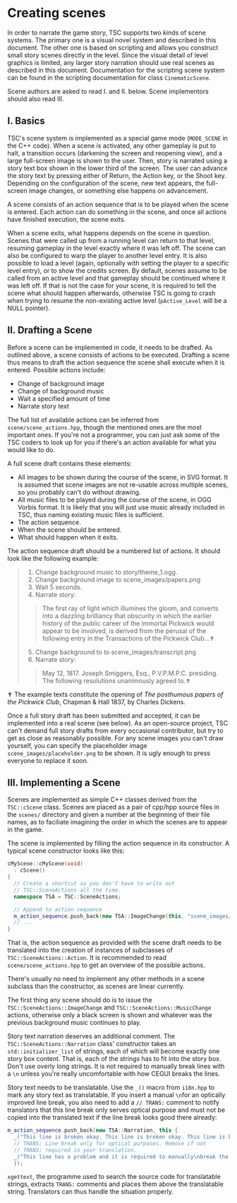 Creating scenes
===============

In order to narrate the game story, TSC supports two kinds of scene
systems. The primary one is a visual novel system and described in
this document. The other one is based on scripting and allows you
construct small story scenes directly in the level. Since the visual
detail of level graphics is limited, any larger story narration should
use real scenes as described in this document. Documentation for the
scripting scene system can be found in the scripting documentation for
class `CinematicScene`.

Scene authors are asked to read I. and II. below. Scene implementors
should also read III.

I. Basics
---------

TSC's scene system is implemented as a special game mode (`MODE_SCENE`
in the C++ code). When a scene is activated, any other gameplay is put
to halt, a transition occurs (darkening the screen and reopening
view), and a large full-screen image is shown to the user. Then, story
is narrated using a story text box shown in the lower third of the
screen. The user can advance the story text by pressing either of
Return, the Action key, or the Shoot key. Depending on the
configuration of the scene, new text appears, the full-screen image
changes, or something else happens on advancement.

A scene consists of an action sequence that is to be played when the
scene is entered. Each action can do something in the scene, and once
all actions have finished execution, the scene exits.

When a scene exits, what happens depends on the scene in
question. Scenes that were called up from a running level can return
to that level, resuming gameplay in the level exactly where it was
left off. The scene can also be configured to warp the player to
another level entry. It is also possible to load a level (again,
optionally with setting the player to a specific level entry), or to
show the credits screen. By default, scenes assume to be called from
an active level and that gameplay should be continued where it was
left off. If that is not the case for your scene, it is required to
tell the scene what should happen afterwards, otherwise TSC is going
to crash when trying to resume the non-existing active level
(`pActive_Level` will be a NULL pointer).

II. Drafting a Scene
---------------------

Before a scene can be implemented in code, it needs to be drafted. As
outlined above, a scene consists of actions to be executed. Drafting a
scene thus means to draft the action sequence the scene shall execute
when it is entered. Possible actions include:

* Change of background image
* Change of background music
* Wait a specified amount of time
* Narrate story text

The full list of available actions can be inferred from
`scene/scene_actions.hpp`, though the mentioned ones are the most
important ones. If you're not a programmer, you can just ask some of
the TSC coders to look up for you if there's an action available for
what you would like to do.

A full scene draft contains these elements:

* All images to be shown during the course of the scene, in SVG
  format. It is assumed that scene images are not re-usable across
  multiple scenes, so you probably can't do without drawing.
* All music files to be played during the course of the scene, in OGG
  Vorbis format. It is likely that you will just use music already
  included in TSC, thus naming existing music files is sufficient.
* The action sequence.
* When the scene should be entered.
* What should happen when it exits.

The action sequence draft should be a numbered list of actions. It
should look like the following example:

> 1. Change background music to story/theme_1.ogg.
> 2. Change background image to scene_images/papers.png
> 3. Wait 5 seconds.
> 4. Narrate story:
>   > The first ray of light which illumines the gloom, and converts
>   > into a dazzling brilliancy that obscurity in which the earlier
>   > history of the public career of the immortal Pickwick would
>   > appear to be involved, is derived from the perusal of the
>   > following entry in the Transactions of the Pickwick Club...✝
> 5. Change background to to scene_images/transcript.png
> 6. Narrate story:
>   > May 12, 1817. Joseph Smiggers, Esq., P.V.P.M.P.C. presiding.
>   > The following resolutions unanimously agreed to.✝

✝ The example texts constitute the opening of _The posthumous papers
of the Pickwick Club_, Chapman & Hall 1837, by Charles Dickens.

Once a full story draft has been submitted and accepted, it can be
implemented into a real scene (see below). As an open-source project,
TSC can't demand full story drafts from every occasional contributor,
but try to get as close as reasonably possible. For any scene images
you can't draw yourself, you can specify the placeholder image
`scene_images/placeholder.png` to be shown. It is ugly enough to press
everyone to replace it soon.

III. Implementing a Scene
-------------------------

Scenes are implemented as simple C++ classes derived from the
`TSC::cScene` class. Scenes are placed as a pair of cpp/hpp source
files in the `scenes/` directory and given a number at the beginning
of their file names, as to faciliate imagining the order in which the
scenes are to appear in the game.

The scene is implemented by filling the action sequence in its
constructor. A typical scene constructor looks like this:

~~~~~~~~~~~~~~~~~~~~~~~~~~~~~~~~~~~~ c++
cMyScene::cMyScene(void)
  : cScene()
{
  // Create a shortcut so you don't have to write out
  // TSC::SceneActions all the time.
  namespace TSA = TSC::SceneActions;

  // Append to action sequence
  m_action_sequence.push_back(new TSA::ImageChange(this, "scene_images/foo.png"));
  // ...
}
~~~~~~~~~~~~~~~~~~~~~~~~~~~~~~~~~~~~

That is, the action sequence as provided with the scene draft needs to
be translated into the creation of instances of subclasses of
`TSC::SceneActions::Action`. It is recommended to read
`scene/scene_actions.hpp` to get an overview of the possible actions.

There's usually no need to implement any other methods in a scene
subclass than the constructor, as scenes are linear currently.

The first thing any scene should do is to issue the
`TSC::SceneActions::ImageChange` and `TSC::SceneActions::MusicChange`
actions, otherwise only a black screen is shown and whatever was the
previous background music continues to play.

Story text narration deserves an additional comment. The
`TSC::SceneActions::Narration` class' constructor takes an
`std::initializer_list` of strings, each of which will become exactly
one story box content. That is, each of the strings has to fit into
the story box. Don't use overly long strings. It is not required to
manually break lines with a `\n` unless you're really uncomfortable
with how CEGUI breaks the lines.

Story text needs to be translatable. Use the `_()` macro from
`i18n.hpp` to mark any story text as translatable. If you insert a
manual `\n`for an optically improved line break, you also need to add
a `// TRANS:` comment to notify translators that this line break only
serves optical purpose and must not be copied into the translated text
if the line break looks good there already:

~~~~~~~~~~~~~~~~~~~~~~~~~~~~~~~~~~~~ c++
m_action_sequence.push_back(new TSA::Narration, this {
  _("This line is broken okay. This line is broken okay. This line is broken okay. This line is broken okay."),
  // TRANS: Line break only for optical purposes. Remove if not
  // TRANS: required in your translation.
  _("This line has a problem and it is required to manually\nbreak the text to have it look properly.")
  });
~~~~~~~~~~~~~~~~~~~~~~~~~~~~~~~~~~~~

`xgettext`, the programme used to search the source code for
translatable strings, extracts `TRANS:` comments and places them above
the translatable string. Translators can thus handle the situation
properly.
